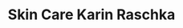 ---
title: "Skin Care Karin Raschka"
url: /friedberg-hessen/skin-care-karin-raschka/
shop: Kosmetik
---
